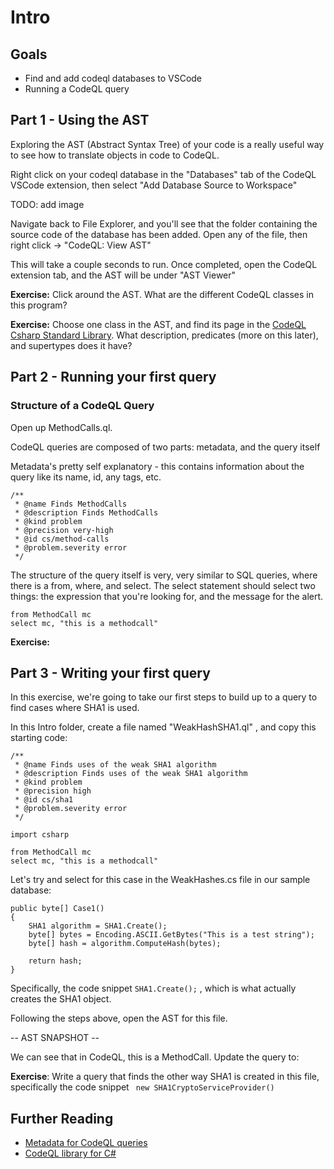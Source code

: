 # Intro 

## Goals
 - Find and add codeql databases to VSCode
 - Running a CodeQL query

## Part 1 - Using the AST
Exploring the AST (Abstract Syntax Tree) of your code is a really useful way to see how to translate objects in code to CodeQL. 

Right click on your codeql database in the "Databases" tab of the CodeQL VSCode extension, then select "Add Database Source to Workspace"

TODO: add image

Navigate back to File Explorer, and you'll see that the folder containing the source code of the database has been added. Open any of the file, then right click -> "CodeQL: View AST"


This will take a couple seconds to run. Once completed, open the CodeQL extension tab, and the AST will be under "AST Viewer"

**Exercise:** Click around the AST. What are the different CodeQL classes in this program? 

**Exercise:** Choose one class in the AST, and find its page in the [CodeQL Csharp Standard Library](https://codeql.github.com/codeql-standard-libraries/csharp/). What description, predicates (more on this later), and supertypes does it have? 

## Part 2 - Running your first query
### Structure of a CodeQL Query
Open up MethodCalls.ql. 

CodeQL queries are composed of two parts: metadata, and the query itself

Metadata's pretty self explanatory - this contains information about the query like its name, id, any tags, etc. 
```
/**
 * @name Finds MethodCalls
 * @description Finds MethodCalls
 * @kind problem
 * @precision very-high
 * @id cs/method-calls
 * @problem.severity error
 */
```

The structure of the query itself is very, very similar to SQL queries, where there is a from, where, and select. The select statement should select two things: the expression that you're looking for, and the message for the alert. 

```
from MethodCall mc 
select mc, "this is a methodcall"
```

**Exercise:**

## Part 3 - Writing your first query
In this exercise, we're going to take our first steps to build up to a query to find cases where SHA1 is used. 

In this Intro folder, create a file named "WeakHashSHA1.ql" , and copy this starting code: 

```
/**
 * @name Finds uses of the weak SHA1 algorithm
 * @description Finds uses of the weak SHA1 algorithm
 * @kind problem
 * @precision high
 * @id cs/sha1
 * @problem.severity error
 */

import csharp

from MethodCall mc 
select mc, "this is a methodcall"
```

Let's try and select for this case in the WeakHashes.cs file in our sample database: 
```
public byte[] Case1()
{
    SHA1 algorithm = SHA1.Create(); 
    byte[] bytes = Encoding.ASCII.GetBytes("This is a test string");
    byte[] hash = algorithm.ComputeHash(bytes);

    return hash;
}
```
Specifically, the code snippet `SHA1.Create();` , which is what actually creates the SHA1 object. 

Following the steps above, open the AST for this file. 

-- AST SNAPSHOT -- 

We can see that in CodeQL, this is a MethodCall. Update the query to: 


**Exercise**: Write a query that finds the other way SHA1 is created in this file, specifically the code snippet ` new SHA1CryptoServiceProvider()` 

## Further Reading
 - [Metadata for CodeQL queries](https://codeql.github.com/docs/writing-codeql-queries/metadata-for-codeql-queries/)
 - [CodeQL library for C#](https://codeql.github.com/codeql-standard-libraries/csharp/)